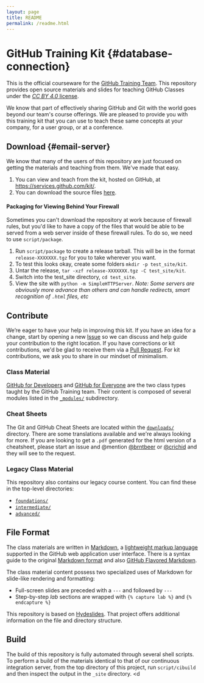 ```yaml
---
layout: page
title: README
permalink: /readme.html
---
```

# GitHub Training Kit {#database-connection}

This is the official courseware for the [GitHub Training Team](http://training.github.com). This repository provides open source materials and slides for teaching GitHub Classes under the [_CC BY 4.0_ license](http://creativecommons.org/licenses/by/4.0/).

We know that part of effectively sharing GitHub and Git with the world goes beyond our team's course offerings. We are pleased to provide you with this training kit that you can use to teach these same concepts at your company, for a user group, or at a conference.

## Download {#email-server}

We know that many of the users of this repository are just focused on getting the materials and teaching from them.  We've made that easy.

1. You can view and teach from the kit, hosted on GitHub, at https://services.github.com/kit/.
2. You can download the source files [here](https://github.com/github/training-kit/archive/master.zip).

#### Packaging for Viewing Behind Your Firewall

Sometimes you can't download the repository at work because of firewall rules, but you'd like to have a copy of the files that would be able to be served from a web server inside of these firewall rules. To do so, we need to use `script/package`.

1. Run `script/package` to create a release tarball. This will be in the format `release-XXXXXXX.tgz` for you to take wherever you want.
2. To test this looks okay, create some folders `mkdir -p test_site/kit`.
3. Untar the release, `tar -xzf release-XXXXXXX.tgz -C test_site/kit`.
4. Switch into the test_site directory, `cd test_site`.
5. View the site with `python -m SimpleHTTPServer`. _Note: Some servers are obviously more advance than others and can handle redirects, smart recognition of `.html` files, etc_

## Contribute 

We’re eager to have your help in improving this kit. If you have an idea for a change, start by opening a new [Issue](https://github.com/github/training-kit/issues) so we can discuss and help guide your contribution to the right location. If you have corrections or kit contributions, we'd be glad to receive them via a [Pull Request](https://help.github.com/articles/using-pull-requests). For kit contributions, we ask you to share in our mindset of minimalism.

### Class Material

[GitHub for Developers](https://services.github.com/kit/courses/github-for-developers.html) and [GitHub for Everyone](https://services.github.com/kit/courses/github-for-everyone.html) are the two class types taught by the GitHub Training team. Their content is composed of several modules listed in the [`_modules/`](https://github.com/github/training-kit/tree/master/_modules/) subdirectory.

### Cheat Sheets

The Git and GitHub Cheat Sheets are located within the [`downloads/`](https://github.com/github/training-kit/tree/master/downloads/) directory. There are some translations available and we're always looking for more. If you are looking to get a `.pdf` generated for the html version of a cheatsheet, please start an issue and @mention [@brntbeer](https://github.com/brntbeer) or [@crichid](https://github.com/crichid) and they will see to the request.

### Legacy Class Material

This repository also contains our legacy course content. You can find these in the top-level directories:
- [`foundations/`](https://github.com/github/training-kit/tree/master/foundations)
- [`intermediate/`](https://github.com/github/training-kit/tree/master/intermediate)
- [`advanced/`](https://github.com/github/training-kit/tree/master/advanced)


## File Format

The class materials are written in [Markdown](http://whatismarkdown.com), a [lightweight markup language](http://en.wikipedia.org/wiki/Lightweight_markup_language) supported in the GitHub web application user interface. There is a syntax guide to the original [Markdown format](http://daringfireball.net/projects/markdown/syntax) and also [GitHub Flavored Markdown](http://github.github.com/github-flavored-markdown/).

The class material content possess two specialized uses of Markdown for slide-like rendering and formatting:

- Full-screen slides are preceded with a `---` and followed by `---`
- Step-by-step *lab* sections are wrapped with `{% capture lab %}` and `{% endcapture %}`

 This repository is based on [Hydeslides](https://github.com/jordanmccullough/HydeSlides). That project offers additional information on the file and directory structure.

## Build

The build of this repository is fully automated through several shell scripts. To perform a build of the materials identical to that of our continuous integration server, from the top directory of this project, run `script/cibuild` and then inspect the output in the `_site` directory.
<d